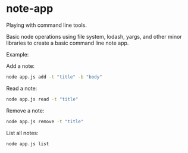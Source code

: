 # note-app
Playing with command line tools.

Basic node operations using file system, lodash, yargs, and other minor libraries to create a basic command line note app.

Example:

Add a note:
```bash
node app.js add -t "title" -b "body"
```
Read a note:
```bash
node app.js read -t "title"
```
Remove a note:
```bash
node app.js remove -t "title"
```
List all notes:
```bash
node app.js list
```

